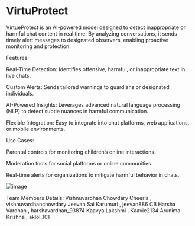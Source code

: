 # VirtuProtect


VirtueProtect is an AI-powered model designed to detect inappropriate or harmful chat content in real time. By analyzing conversations, it sends timely alert messages to designated observers, enabling proactive monitoring and protection.

Features:

Real-Time Detection: Identifies offensive, harmful, or inappropriate text in live chats.

Custom Alerts: Sends tailored warnings to guardians or designated individuals.

AI-Powered Insights: Leverages advanced natural language processing (NLP) to detect subtle nuances in harmful communication.

Flexible Integration: Easy to integrate into chat platforms, web applications, or mobile environments.


Use Cases:

Parental controls for monitoring children’s online interactions.

Moderation tools for social platforms or online communities.

Real-time alerts for organizations to mitigate harmful behavior in chats.

![image](https://github.com/user-attachments/assets/4cef9aa2-8882-4606-9bff-9c0ac2356b74)


Team Members Details:
Vishnuvardhan Chowdary Cheerla , vishnuvardhanchowdary
Jeevan Sai Karumuri , jeevan886 
CB Harsha Vardhan , harshavardhan_93874 
Kaavya Lakshmi , Kaavie2134 
Arunima Krishna , aklol_101

